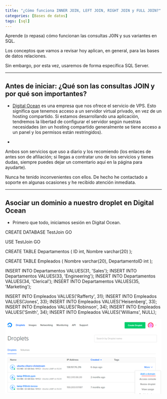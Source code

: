 ```yaml
---
title: "¿Cómo funciona INNER JOIN, LEFT JOIN, RIGHT JOIN y FULL JOIN?"
categories: [Bases de datos]
tags: [sql]
---
```


Aprende (o repasa) cómo funcionan las consultas J0IN y sus variantes en SQL.

Los conceptos que vamos a revisar hoy aplican, en general, para las bases de datos relaciones.

Sin embargo, por esta vez, usaremos de forma específica SQL Server.

___

## Antes de iniciar: ¿Qué son las consultas JOIN y por qué son importantes?

- [Digital Ocean][do] es una empresa que nos ofrece el servicio de VPS. Esto significa que tenemos acceso a un servidor virtual privado, en vez de un hosting compartido. Si estamos desarrollando una aplicación, tendremos la libertad de configurar el servidor según nuestras necesidades (en un hosting compartido generalmente se tiene acceso a un panel y los permisos están restringidos).

- 

Ambos son servicios que uso a diario y los recomiendo (los enlaces de antes son de afiliación; si llegas a contratar uno de los servicios y tienes dudas, siempre puedes dejar un comentario aquí en la página para ayudarte). 

Nunca he tenido inconvenientes con ellos. De hecho he contactado a soporte en algunas ocasiones y he recibido atención inmediata.

___

## Asociar un dominio a nuestro droplet en Digital Ocean

- Primero que todo, iniciamos sesión en Digital Ocean.

CREATE DATABASE TestJoin
GO

USE TestJoin
GO

CREATE TABLE Departamentos
(
	ID int,
	Nombre varchar(20)
);

CREATE TABLE Empleados
(
	Nombre varchar(20),
	DepartamentoID int
);

INSERT INTO Departamentos VALUES(31, 'Sales');
INSERT INTO Departamentos VALUES(33, 'Engineering');
INSERT INTO Departamentos VALUES(34, 'Clerical');
INSERT INTO Departamentos VALUES(35, 'Marketing');

INSERT INTO Empleados VALUES('Rafferty', 31);
INSERT INTO Empleados VALUES('Jones', 33);
INSERT INTO Empleados VALUES('Heisenberg', 33);
INSERT INTO Empleados VALUES('Robinson', 34);
INSERT INTO Empleados VALUES('Smith', 34);
INSERT INTO Empleados VALUES('Williams', NULL);

![Añadimos un dominio a nuestro droplet en Digital Ocean](/images/posts/2017/dominio-hosting/digital-ocean-add-domain.png)

[do]: https://m.do.co/c/16e8c5d942fd
[domains]: https://affiliate.namecheap.com/?affId=105242
